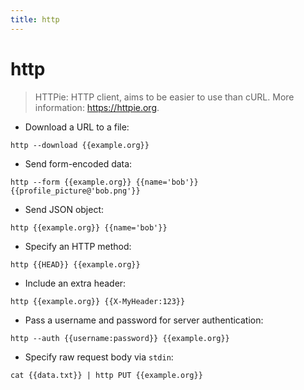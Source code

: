 ```yaml
---
title: http
---
```

# http

> HTTPie: HTTP client, aims to be easier to use than cURL.
> More information: <https://httpie.org>.

- Download a URL to a file:

`http --download {{example.org}}`

- Send form-encoded data:

`http --form {{example.org}} {{name='bob'}} {{profile_picture@'bob.png'}}`

- Send JSON object:

`http {{example.org}} {{name='bob'}}`

- Specify an HTTP method:

`http {{HEAD}} {{example.org}}`

- Include an extra header:

`http {{example.org}} {{X-MyHeader:123}}`

- Pass a username and password for server authentication:

`http --auth {{username:password}} {{example.org}}`

- Specify raw request body via `stdin`:

`cat {{data.txt}} | http PUT {{example.org}}`
